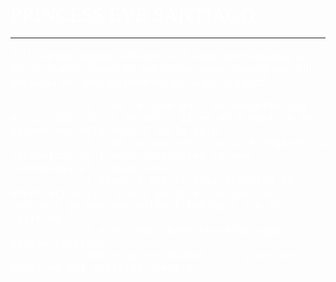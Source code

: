 <td width="60%">
              <font face="Papyrus" size="6" color="white">
                PRINCESS EVE SANTIAGO
                </font>
                <font face="Poppins" size="4.5" color="white">
                <hr color="black">
                A 21 year old energetic self-starter with strong communication skills,
                who is creative, resourceful, and flexible, enjoys learning new skills,
                and works well both independently and as part of a team.

                I like to take part on volunteering activities, as it actually gives me a venture to extend any help that I could help.
                I like to explore also with regards to technology as I much interested in new technological innovations.
                I spent a lot of time planning on where actually I could go cafe hunting, as I couldn't go mya day without taking a sip of caffeine.
                I also love  book hoardind especially action fictions.
                And a horror movies also gives me a chilling but exciting feeling.
